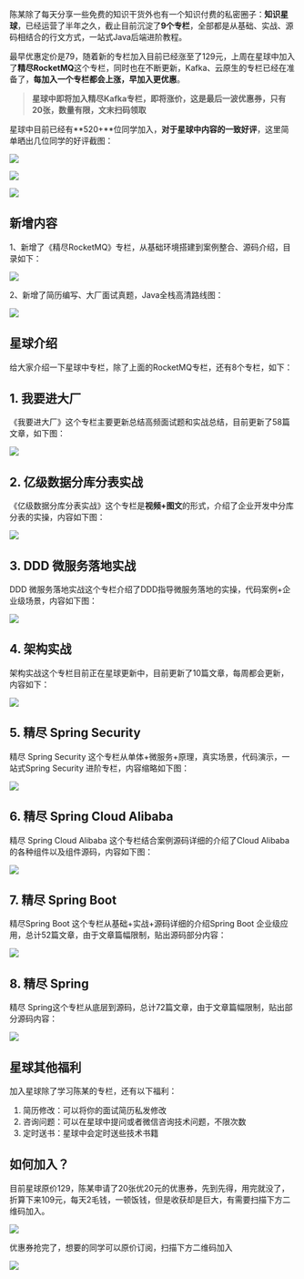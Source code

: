 陈某除了每天分享一些免费的知识干货外也有一个知识付费的私密圈子：**知识星球**，已经运营了半年之久，截止目前沉淀了**9个专栏**，全部都是从基础、实战、源码相结合的行文方式，一站式Java后端进阶教程。

最早优惠定价是79，随着新的专栏加入目前已经涨至了129元，上周在星球中加入了**精尽RocketMQ**这个专栏，同时也在不断更新，Kafka、云原生的专栏已经在准备了，**每加入一个专栏都会上涨，早加入更优惠**。

> **星球中即将加入精尽Kafka专栏，即将涨价，这是最后一波优惠券，只有20张，数量有限，文末扫码领取**

星球中目前已经有**520+**位同学加入，**对于星球中内容的一致好评**，这里简单晒出几位同学的好评截图：

![](https://img.java-family.cn/202305132041132.png)

![](https://img.java-family.cn/202305132041103.png)

![](https://img.java-family.cn/202305132041084.png)



## 新增内容

1、新增了《精尽RocketMQ》专栏，从基础环境搭建到案例整合、源码介绍，目录如下：

![](https://img.java-family.cn/20230513204102image-20230513204102288.png)



2、新增了简历编写、大厂面试真题，Java全栈高清路线图：

![](https://img.java-family.cn/20230513204049image-20230513204049193.png)

## 星球介绍

给大家介绍一下星球中专栏，除了上面的RocketMQ专栏，还有8个专栏，如下：

## 1. 我要进大厂

《我要进大厂》这个专栏主要更新总结高频面试题和实战总结，目前更新了58篇文章，如下图：

![](https://img.java-family.cn/20230513204041image-20230513204041391.png)

## 2. 亿级数据分库分表实战

《亿级数据分库分表实战》这个专栏是**视频+图文**的形式，介绍了企业开发中分库分表的实操，内容如下图：

![](https://img.java-family.cn/20230513204033image-20230513204032887.png)

## 3. DDD 微服务落地实战

DDD 微服务落地实战这个专栏介绍了DDD指导微服务落地的实操，代码案例+企业级场景，内容如下图：

![](https://img.java-family.cn/20230513204025image-20230513204024841.png)

## 4. 架构实战

架构实战这个专栏目前正在星球更新中，目前更新了10篇文章，每周都会更新，内容如下：

![](https://img.java-family.cn/2023051320401910.jpg)

## 5. 精尽 Spring Security 

精尽 Spring Security 这个专栏从单体+微服务+原理，真实场景，代码演示，一站式Spring Security 进阶专栏，内容缩略如下图：

![](https://img.java-family.cn/20230513204011image-20230513204011114.png)

## 6. 精尽 Spring Cloud Alibaba 

精尽 Spring Cloud Alibaba 这个专栏结合案例源码详细的介绍了Cloud Alibaba的各种组件以及组件源码，内容如下图：

![](https://img.java-family.cn/20230513204002image-20230513204002291.png)

## 7.  精尽 Spring Boot

精尽Spring Boot 这个专栏从基础+实战+源码详细的介绍Spring Boot 企业级应用，总计52篇文章，由于文章篇幅限制，贴出源码部分内容：

![](https://img.java-family.cn/202305132039538.png)

## 8. 精尽 Spring

精尽 Spring这个专栏从底层到源码，总计72篇文章，由于文章篇幅限制，贴出部分源码内容：

![](https://img.java-family.cn/202305132039509.png)

## 星球其他福利

加入星球除了学习陈某的专栏，还有以下福利：

1. 简历修改：可以将你的面试简历私发修改
2. 咨询问题：可以在星球中提问或者微信咨询技术问题，不限次数
3. 定时送书：星球中会定时送些技术书籍



## 如何加入？

目前星球原价129，陈某申请了20张优20元的优惠券，先到先得，用完就没了，折算下来109元，每天2毛钱，一顿饭钱，但是收获却是巨大，有需要扫描下方二维码加入。

![](https://img.java-family.cn/202305132039211.png)

优惠券抢完了，想要的同学可以原价订阅，扫描下方二维码加入

![](https://img.java-family.cn/20230513203941image-20230513203940675.png)